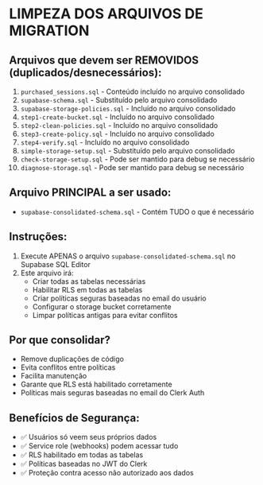 # LIMPEZA DOS ARQUIVOS DE MIGRATION

## Arquivos que devem ser REMOVIDOS (duplicados/desnecessários):

1. `purchased_sessions.sql` - Conteúdo incluído no arquivo consolidado
2. `supabase-schema.sql` - Substituído pelo arquivo consolidado
3. `supabase-storage-policies.sql` - Incluído no arquivo consolidado
4. `step1-create-bucket.sql` - Incluído no arquivo consolidado
5. `step2-clean-policies.sql` - Incluído no arquivo consolidado
6. `step3-create-policy.sql` - Incluído no arquivo consolidado
7. `step4-verify.sql` - Incluído no arquivo consolidado
8. `simple-storage-setup.sql` - Substituído pelo arquivo consolidado
9. `check-storage-setup.sql` - Pode ser mantido para debug se necessário
10. `diagnose-storage.sql` - Pode ser mantido para debug se necessário

## Arquivo PRINCIPAL a ser usado:

- `supabase-consolidated-schema.sql` - Contém TUDO o que é necessário

## Instruções:

1. Execute APENAS o arquivo `supabase-consolidated-schema.sql` no Supabase SQL Editor
2. Este arquivo irá:
   - Criar todas as tabelas necessárias
   - Habilitar RLS em todas as tabelas
   - Criar políticas seguras baseadas no email do usuário
   - Configurar o storage bucket corretamente
   - Limpar políticas antigas para evitar conflitos

## Por que consolidar?

- Remove duplicações de código
- Evita conflitos entre políticas
- Facilita manutenção
- Garante que RLS está habilitado corretamente
- Políticas mais seguras baseadas no email do Clerk Auth

## Benefícios de Segurança:

- ✅ Usuários só veem seus próprios dados
- ✅ Service role (webhooks) podem acessar tudo
- ✅ RLS habilitado em todas as tabelas
- ✅ Políticas baseadas no JWT do Clerk
- ✅ Proteção contra acesso não autorizado aos dados

